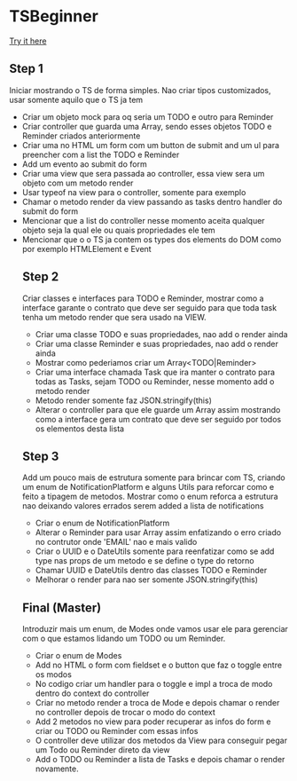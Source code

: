 # TSBeginner

[Try it here](http://tsbeginner.devsamurai.s3-website.eu-central-1.amazonaws.com/)

## Step 1

Iniciar mostrando o TS de forma simples. Nao criar tipos customizados, usar somente aquilo que o TS ja tem

- Criar um objeto mock para oq seria um TODO e outro para Reminder
- Criar controller que guarda uma Array<Object>, sendo esses objetos TODO e Reminder criados anteriormente
- Criar uma no HTML um form com um button de submit and um ul para preencher com a list the TODO e Reminder
- Add um evento ao submit do form
- Criar uma view que sera passada ao controller, essa view sera um objeto com um metodo render
- Usar typeof na view para o controller, somente para exemplo
- Chamar o metodo render da view passando as tasks dentro handler do submit do form
- Mencionar que a list do controller nesse momento aceita qualquer objeto seja la qual ele ou quais propriedades ele tem
- Mencionar que o o TS ja contem os types dos elements do DOM como por exemplo HTMLElement e Event

## Step 2

Criar classes e interfaces para TODO e Reminder, mostrar como a interface garante o contrato que deve ser seguido para que toda task tenha um metodo render que sera usado na VIEW.

- Criar uma classe TODO e suas propriedades, nao add o render ainda
- Criar uma classe Reminder e suas propriedades, nao add o render ainda
- Mostrar como pederiamos criar um Array<TODO|Reminder>
- Criar uma interface chamada Task que ira manter o contrato para todas as Tasks, sejam TODO ou Reminder, nesse momento add o metodo render
- Metodo render somente faz JSON.stringify(this)
- Alterar o controller para que ele guarde um Array<Task> assim mostrando como a interface gera um contrato que deve ser seguido por todos os elementos desta lista

## Step 3

Add um pouco mais de estrutura somente para brincar com TS, criando um enum de NotificationPlatform e alguns Utils para reforcar como e feito a tipagem de metodos. Mostrar como o enum reforca a estrutura nao deixando valores errados serem added a lista de notifications

- Criar o enum de NotificationPlatform
- Alterar o Reminder para usar Array<NotificationPlatform> assim enfatizando o erro criado no contrutor onde 'EMAIL' nao e mais valido
- Criar o UUID e o DateUtils somente para reenfatizar como se add type nas props de um metodo e se define o type do retorno
- Chamar UUID e DateUtils dentro das classes TODO e Reminder
- Melhorar o render para nao ser somente JSON.stringify(this)

## Final (Master)

Introduzir mais um enum, de Modes onde vamos usar ele para gerenciar com o que estamos lidando um TODO ou um Reminder.

- Criar o enum de Modes
- Add no HTML o form com fieldset e o button que faz o toggle entre os modos
- No codigo criar um handler para o toggle e impl a troca de modo dentro do context do controller
- Criar no metodo render a troca de Mode e depois chamar o render no controller depois de trocar o modo do context
- Add 2 metodos no view para poder recuperar as infos do form e criar ou TODO ou Reminder com essas infos
- O controller deve utilizar dos metodos da View para conseguir pegar um Todo ou Reminder direto da view
- Add o TODO ou Reminder a lista de Tasks e depois chamar o render novamente.
